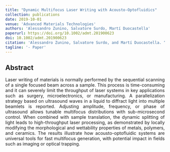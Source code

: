 ```yaml
---
title: "Dynamic Multifocus Laser Writing with Acousto-Optofluidics"
collection: publications
date: 2019-10-01
venue: 'Advanced Materials Technologies'
authors: 'Alessandro Zunino, Salvatore Surdo, Martí Duocastella'
paperurl: https://doi.org/10.1002/admt.201900623
doi: 10.1002/admt.201900623
citation: 'Alessandro Zunino, Salvatore Surdo, and Martí Duocastella. “Dynamic Multifocus Laser Writing with Acousto-Optofluidics”. Advanced Materials Technologies 4.12 (2019), pp. 1–7'
tagline: '- Paper'
---
```


<h2> Abstract </h2>
<p align= "justify">
Laser writing of materials is normally performed by the sequential scanning of a single focused beam across a sample. This process is time-consuming and it can severely limit the throughput of laser systems in key applications such as surgery, microelectronics, or manufacturing. A parallelization strategy based on ultrasound waves in a liquid to diffract light into multiple beamlets is reported. Adjusting amplitude, frequency, or phase of ultrasound allows tunable multifocus distributions with sub-microsecond control. When combined with sample translation, the dynamic splitting of light leads to high-throughput laser processing, as demonstrated by locally modifying the morphological and wettability properties of metals, polymers, and ceramics. The results illustrate how acousto-optofluidic systems are universal tools for fast multifocus generation, with potential impact in fields such as imaging or optical trapping.